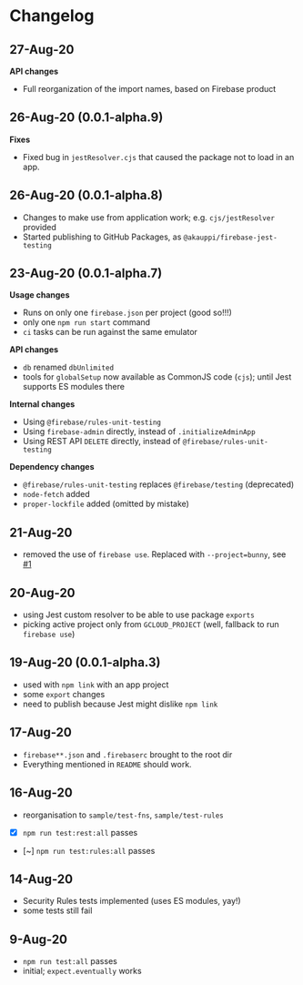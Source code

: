 # Changelog

## 27-Aug-20

**API changes**

- Full reorganization of the import names, based on Firebase product

## 26-Aug-20 (0.0.1-alpha.9)

**Fixes**

- Fixed bug in `jestResolver.cjs` that caused the package not to load in an app.

## 26-Aug-20 (0.0.1-alpha.8)

- Changes to make use from application work; e.g. `cjs/jestResolver` provided
- Started publishing to GitHub Packages, as `@akauppi/firebase-jest-testing`

## 23-Aug-20 (0.0.1-alpha.7)

**Usage changes**

- Runs on only one `firebase.json` per project (good so!!!)
- only one `npm run start` command
- `ci` tasks can be run against the same emulator

**API changes**

- `db` renamed `dbUnlimited`
- tools for `globalSetup` now available as CommonJS code (`cjs`); until Jest supports ES modules there

**Internal changes**

- Using `@firebase/rules-unit-testing` 
- Using `firebase-admin` directly, instead of `.initializeAdminApp`
- Using REST API `DELETE` directly, instead of `@firebase/rules-unit-testing`

**Dependency changes**

- `@firebase/rules-unit-testing` replaces `@firebase/testing` (deprecated)
- `node-fetch` added
- `proper-lockfile` added (omitted by mistake)

## 21-Aug-20

- removed the use of `firebase use`. Replaced with `--project=bunny`, see [#1](https://github.com/akauppi/firebase-jest-testing/issues/1)

## 20-Aug-20

- using Jest custom resolver to be able to use package `exports`
- picking active project only from `GCLOUD_PROJECT` (well, fallback to run `firebase use`)

## 19-Aug-20 (0.0.1-alpha.3)

- used with `npm link` with an app project
- some `export` changes
- need to publish because Jest might dislike `npm link`

## 17-Aug-20

- `firebase**.json` and `.firebaserc` brought to the root dir
- Everything mentioned in `README` should work.

## 16-Aug-20

- reorganisation to `sample/test-fns`, `sample/test-rules`
- [x] `npm run test:rest:all` passes
- [~] `npm run test:rules:all` passes

## 14-Aug-20

- Security Rules tests implemented (uses ES modules, yay!)
- some tests still fail

## 9-Aug-20

- `npm run test:all` passes
- initial; `expect.eventually` works
